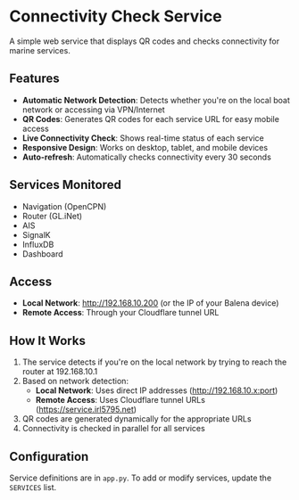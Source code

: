 # Connectivity Check Service

A simple web service that displays QR codes and checks connectivity for marine services.

## Features

- **Automatic Network Detection**: Detects whether you're on the local boat network or accessing via VPN/Internet
- **QR Codes**: Generates QR codes for each service URL for easy mobile access
- **Live Connectivity Check**: Shows real-time status of each service
- **Responsive Design**: Works on desktop, tablet, and mobile devices
- **Auto-refresh**: Automatically checks connectivity every 30 seconds

## Services Monitored

- Navigation (OpenCPN)
- Router (GL.iNet)
- AIS
- SignalK
- InfluxDB
- Dashboard

## Access

- **Local Network**: http://192.168.10.200 (or the IP of your Balena device)
- **Remote Access**: Through your Cloudflare tunnel URL

## How It Works

1. The service detects if you're on the local network by trying to reach the router at 192.168.10.1
2. Based on network detection:
   - **Local Network**: Uses direct IP addresses (http://192.168.10.x:port)
   - **Remote Access**: Uses Cloudflare tunnel URLs (https://service.irl5795.net)
3. QR codes are generated dynamically for the appropriate URLs
4. Connectivity is checked in parallel for all services

## Configuration

Service definitions are in `app.py`. To add or modify services, update the `SERVICES` list. 